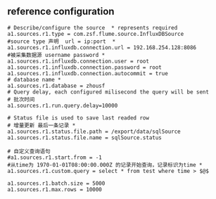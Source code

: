 ## reference configuration

    # Describe/configure the source  * represents required
    a1.sources.r1.type = com.zsf.flume.source.InfluxDBSource
    #source type 声明  url = ip:port  *
    a1.sources.r1.influxdb.connection.url = 192.168.254.128:8086
    #被采集数据源 username password * 
    a1.sources.r1.influxdb.connection.user = root
    a1.sources.r1.influxdb.connection.password = root
    a1.sources.r1.influxdb.connection.autocommit = true
    # database name * 
    a1.sources.r1.database = zhousf
    # Query delay, each configured milisecond the query will be sent
    # 批次时间
    a1.sources.r1.run.query.delay=10000
    
    # Status file is used to save last readed row
    # 增量更新 最后一条记录 * 
    a1.sources.r1.status.file.path = /export/data/sqlSource
    a1.sources.r1.status.file.name = sqlSource.status
    
    # 自定义查询语句 
    #a1.sources.r1.start.from = -1
    #从time为 1970-01-01T08:00:00.000Z 的记录开始查询，记录标识为time * 
    a1.sources.r1.custom.query = select * from test where time > $@$
    
    a1.sources.r1.batch.size = 5000
    a1.sources.r1.max.rows = 10000
   
